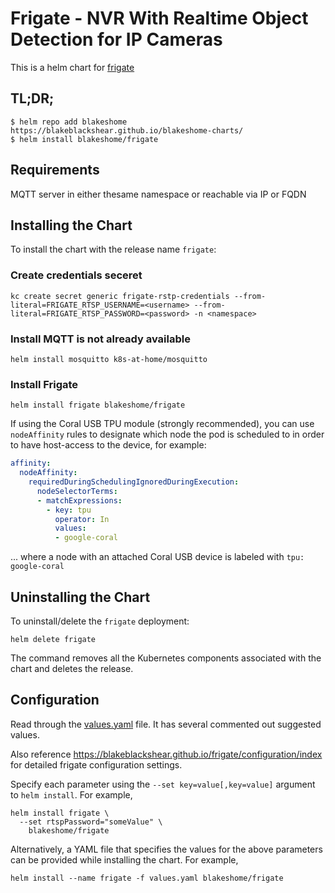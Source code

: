 # Frigate - NVR With Realtime Object Detection for IP Cameras

This is a helm chart for [frigate](https://github.com/blakeblackshear/frigate)

## TL;DR;

```shell
$ helm repo add blakeshome https://blakeblackshear.github.io/blakeshome-charts/
$ helm install blakeshome/frigate
```

## Requirements
MQTT server in either thesame namespace or reachable via IP or FQDN

## Installing the Chart

To install the chart with the release name `frigate`:

### Create credentials seceret
```console
kc create secret generic frigate-rstp-credentials --from-literal=FRIGATE_RTSP_USERNAME=<username> --from-literal=FRIGATE_RTSP_PASSWORD=<password> -n <namespace>
```

### Install MQTT is not already available
```console
helm install mosquitto k8s-at-home/mosquitto
```

### Install Frigate
```console
helm install frigate blakeshome/frigate
```

If using the Coral USB TPU module (strongly recommended), you can use `nodeAffinity` rules to designate which node the pod is scheduled to in order to have host-access to the device, for example:

```yaml
affinity:
  nodeAffinity:
    requiredDuringSchedulingIgnoredDuringExecution:
      nodeSelectorTerms:
      - matchExpressions:
        - key: tpu
          operator: In
          values:
          - google-coral
```

... where a node with an attached Coral USB device is labeled with `tpu: google-coral`

## Uninstalling the Chart

To uninstall/delete the `frigate` deployment:

```console
helm delete frigate
```

The command removes all the Kubernetes components associated with the chart and deletes the release.

## Configuration

Read through the [values.yaml](https://github.com/blakeblackshear/blakeshome-charts/blob/master/charts/frigate/values.yaml) file. It has several commented out suggested values.

Also reference https://blakeblackshear.github.io/frigate/configuration/index for detailed frigate configuration settings.

Specify each parameter using the `--set key=value[,key=value]` argument to `helm install`. For example,

```console
helm install frigate \
  --set rtspPassword="someValue" \
    blakeshome/frigate
```

Alternatively, a YAML file that specifies the values for the above parameters can be provided while installing the chart. For example,

```console
helm install --name frigate -f values.yaml blakeshome/frigate
```

